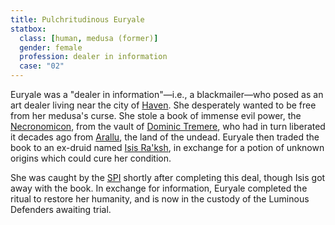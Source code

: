```yaml
---
title: Pulchritudinous Euryale
statbox:
  class: [human, medusa (former)]
  gender: female
  profession: dealer in information
  case: "02"
---
```


Euryale was a "dealer in information"&mdash;i.e., a blackmailer&mdash;who posed
as an art dealer living near the city of [Haven](../locales/haven). She
desperately wanted to be free from her medusa's curse. She stole a book of
immense evil power, the [Necronomicon](../reliquaries/necronomicon), from the
vault of [Dominic Tremere](dominic-tremere), who had in turn liberated it
decades ago from [Arallu](../locales/arallu), the land of the undead. Euryale
then traded the book to an ex-druid named [Isis Ra'ksh](isis-raksh), in
exchange for a potion of unknown origins which could cure her condition.

She was caught by the [SPI](../orgs/spi) shortly after completing this deal,
though Isis got away with the book. In exchange for information, Euryale
completed the ritual to restore her humanity, and is now in the custody of the
Luminous Defenders awaiting trial.
